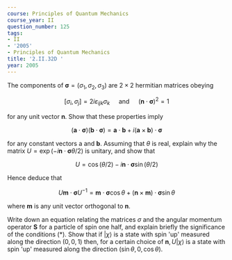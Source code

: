 ```yaml
---
course: Principles of Quantum Mechanics
course_year: II
question_number: 125
tags:
- II
- '2005'
- Principles of Quantum Mechanics
title: '2.II.32D '
year: 2005
---
```



The components of $\boldsymbol{\sigma}=\left(\sigma_{1}, \sigma_{2}, \sigma_{3}\right)$ are $2 \times 2$ hermitian matrices obeying

$$\left[\sigma_{i}, \sigma_{j}\right]=2 i \varepsilon_{i j k} \sigma_{k} \quad \text { and } \quad(\mathbf{n} \cdot \boldsymbol{\sigma})^{2}=1$$

for any unit vector $\mathbf{n}$. Show that these properties imply

$$(\mathbf{a} \cdot \boldsymbol{\sigma})(\mathbf{b} \cdot \boldsymbol{\sigma})=\mathbf{a} \cdot \mathbf{b}+i(\mathbf{a} \times \mathbf{b}) \cdot \boldsymbol{\sigma}$$

for any constant vectors a and $\mathbf{b}$. Assuming that $\theta$ is real, explain why the matrix $U=\exp (-i \mathbf{n} \cdot \boldsymbol{\sigma} \theta / 2)$ is unitary, and show that

$$U=\cos (\theta / 2)-i \mathbf{n} \cdot \boldsymbol{\sigma} \sin (\theta / 2)$$

Hence deduce that

$$U \mathbf{m} \cdot \boldsymbol{\sigma} U^{-1}=\mathbf{m} \cdot \boldsymbol{\sigma} \cos \theta+(\mathbf{n} \times \mathbf{m}) \cdot \boldsymbol{\sigma} \sin \theta$$

where $\mathbf{m}$ is any unit vector orthogonal to $\mathbf{n}$.

Write down an equation relating the matrices $\sigma$ and the angular momentum operator $\mathbf{S}$ for a particle of spin one half, and explain briefly the significance of the conditions $(*)$. Show that if $|\chi\rangle$ is a state with spin 'up' measured along the direction $(0,0,1)$ then, for a certain choice of $\mathbf{n}, U|\chi\rangle$ is a state with spin 'up' measured along the direction $(\sin \theta, 0, \cos \theta)$.